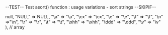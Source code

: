 --TEST--
Test asort() function : usage variations - sort strings
--SKIPIF--
<?php
if (substr(PHP_OS, 0, 3) == 'WIN') {
  die("skip Output tested contains chars that are not shown the same on windows concole (ESC and co)");
}
--FILE--
<?php
/* Prototype  : bool asort ( array &$array [, int $asort_flags] )
 * Description: Sort an array and maintain index association 
                Elements will be arranged from lowest to highest when this function has completed.
 * Source code: ext/standard/array.c
*/

/*
 * testing asort() by providing different string arrays for $array argument with following flag values
 *  flag value as defualt
 *  SORT_REGULAR - compare items normally
 *  SORT_STRING  - compare items as strings
*/

echo "*** Testing asort() : usage variations ***\n";

$various_arrays = array (
  // group of escape sequences 
  array ("null"=>  null, "NULL" => NULL, "\a" => "\a", "\cx" => "\cx", "\e" => "\e", 
        "\f" => "\f", "\n" =>"\n", "\r" => "\r", "\t" => "\t", "\xhh" => "\xhh", 
        "\ddd" => "\ddd", "\v" => "\v"
        ),

  // array